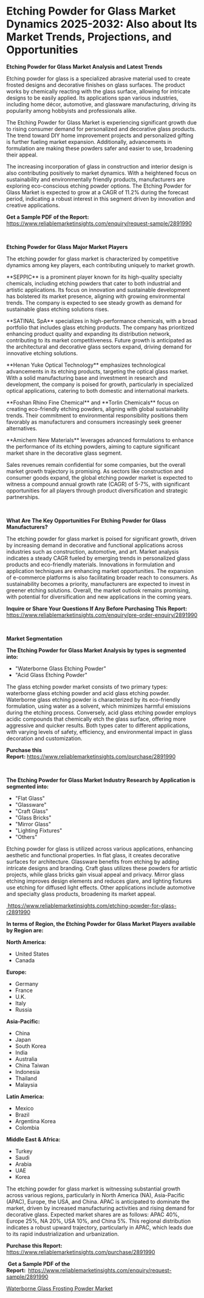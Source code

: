 <p><h1>Etching Powder for Glass Market Dynamics 2025-2032: Also about Its Market Trends, Projections, and Opportunities</h1></p><p><strong>Etching Powder for Glass Market Analysis and Latest Trends</strong></p>
<p><p>Etching powder for glass is a specialized abrasive material used to create frosted designs and decorative finishes on glass surfaces. The product works by chemically reacting with the glass surface, allowing for intricate designs to be easily applied. Its applications span various industries, including home décor, automotive, and glassware manufacturing, driving its popularity among hobbyists and professionals alike.</p><p>The Etching Powder for Glass Market is experiencing significant growth due to rising consumer demand for personalized and decorative glass products. The trend toward DIY home improvement projects and personalized gifting is further fueling market expansion. Additionally, advancements in formulation are making these powders safer and easier to use, broadening their appeal. </p><p>The increasing incorporation of glass in construction and interior design is also contributing positively to market dynamics. With a heightened focus on sustainability and environmentally friendly products, manufacturers are exploring eco-conscious etching powder options. The Etching Powder for Glass Market is expected to grow at a CAGR of 11.2% during the forecast period, indicating a robust interest in this segment driven by innovation and creative applications.</p></p>
<p><strong>Get a Sample PDF of the Report:&nbsp;</strong> <a href="https://www.reliablemarketinsights.com/enquiry/request-sample/2891990?utm_campaign=2185&utm_medium=2&utm_source=Github&utm_content=ia&utm_term=15032025&utm_id=etching-powder-for-glass">https://www.reliablemarketinsights.com/enquiry/request-sample/2891990</a></p>
<p>&nbsp;</p>
<p><strong>Etching Powder for Glass Major Market Players</strong></p>
<p><p>The etching powder for glass market is characterized by competitive dynamics among key players, each contributing uniquely to market growth. </p><p>**SEPPIC** is a prominent player known for its high-quality specialty chemicals, including etching powders that cater to both industrial and artistic applications. Its focus on innovation and sustainable development has bolstered its market presence, aligning with growing environmental trends. The company is expected to see steady growth as demand for sustainable glass etching solutions rises.</p><p>**SATINAL SpA** specializes in high-performance chemicals, with a broad portfolio that includes glass etching products. The company has prioritized enhancing product quality and expanding its distribution network, contributing to its market competitiveness. Future growth is anticipated as the architectural and decorative glass sectors expand, driving demand for innovative etching solutions.</p><p>**Henan Yuke Optical Technology** emphasizes technological advancements in its etching products, targeting the optical glass market. With a solid manufacturing base and investment in research and development, the company is poised for growth, particularly in specialized optical applications, catering to both domestic and international markets.</p><p>**Foshan Rhino Fine Chemical** and **Torlin Chemicals** focus on creating eco-friendly etching powders, aligning with global sustainability trends. Their commitment to environmental responsibility positions them favorably as manufacturers and consumers increasingly seek greener alternatives.</p><p>**Amichem New Materials** leverages advanced formulations to enhance the performance of its etching powders, aiming to capture significant market share in the decorative glass segment.</p><p>Sales revenues remain confidential for some companies, but the overall market growth trajectory is promising. As sectors like construction and consumer goods expand, the global etching powder market is expected to witness a compound annual growth rate (CAGR) of 5-7%, with significant opportunities for all players through product diversification and strategic partnerships.</p></p>
<p>&nbsp;</p>
<p><strong>What Are The Key Opportunities For Etching Powder for Glass Manufacturers?</strong></p>
<p><p>The etching powder for glass market is poised for significant growth, driven by increasing demand in decorative and functional applications across industries such as construction, automotive, and art. Market analysis indicates a steady CAGR fueled by emerging trends in personalized glass products and eco-friendly materials. Innovations in formulation and application techniques are enhancing market opportunities. The expansion of e-commerce platforms is also facilitating broader reach to consumers. As sustainability becomes a priority, manufacturers are expected to invest in greener etching solutions. Overall, the market outlook remains promising, with potential for diversification and new applications in the coming years.</p></p>
<p><strong>Inquire or Share Your Questions If Any Before Purchasing This Report:</strong> <a href="https://www.reliablemarketinsights.com/enquiry/pre-order-enquiry/2891990?utm_campaign=2185&utm_medium=2&utm_source=Github&utm_content=ia&utm_term=15032025&utm_id=etching-powder-for-glass">https://www.reliablemarketinsights.com/enquiry/pre-order-enquiry/2891990</a></p>
<p>&nbsp;</p>
<p><strong>Market Segmentation</strong></p>
<p><strong>The Etching Powder for Glass Market Analysis by types is segmented into:</strong></p>
<p><ul><li>"Waterborne Glass Etching Powder"</li><li>"Acid Glass Etching Powder"</li></ul></p>
<p><p>The glass etching powder market consists of two primary types: waterborne glass etching powder and acid glass etching powder. Waterborne glass etching powder is characterized by its eco-friendly formulation, using water as a solvent, which minimizes harmful emissions during the etching process. Conversely, acid glass etching powder employs acidic compounds that chemically etch the glass surface, offering more aggressive and quicker results. Both types cater to different applications, with varying levels of safety, efficiency, and environmental impact in glass decoration and customization.</p></p>
<p><strong>Purchase this Report:&nbsp;</strong><a href="https://www.reliablemarketinsights.com/purchase/2891990?utm_campaign=2185&utm_medium=2&utm_source=Github&utm_content=ia&utm_term=15032025&utm_id=etching-powder-for-glass">https://www.reliablemarketinsights.com/purchase/2891990</a></p>
<p>&nbsp;</p>
<p><strong>The Etching Powder for Glass Market Industry Research by Application is segmented into:</strong></p>
<p><ul><li>"Flat Glass"</li><li>"Glassware"</li><li>"Craft Glass"</li><li>"Glass Bricks"</li><li>"Mirror Glass"</li><li>"Lighting Fixtures"</li><li>"Others"</li></ul></p>
<p><p>Etching powder for glass is utilized across various applications, enhancing aesthetic and functional properties. In flat glass, it creates decorative surfaces for architecture. Glassware benefits from etching by adding intricate designs and branding. Craft glass utilizes these powders for artistic projects, while glass bricks gain visual appeal and privacy. Mirror glass etching improves design elements and reduces glare, and lighting fixtures use etching for diffused light effects. Other applications include automotive and specialty glass products, broadening its market appeal.</p></p>
<p><a href="https://www.reliablemarketinsights.com/etching-powder-for-glass-r2891990?utm_campaign=2185&utm_medium=2&utm_source=Github&utm_content=ia&utm_term=15032025&utm_id=etching-powder-for-glass">&nbsp;https://www.reliablemarketinsights.com/etching-powder-for-glass-r2891990</a></p>
<p><strong>In terms of Region, the Etching Powder for Glass Market Players available by Region are:</strong></p>
<p>
    <p> <strong> North America: </strong>
        <ul>
            <li>United States</li>
            <li>Canada</li>
        </ul>
        </p> 
    <p> <strong> Europe: </strong>
        <ul>
            <li>Germany</li>
            <li>France</li>
            <li>U.K.</li>
            <li>Italy</li>
            <li>Russia</li>
        </ul>
        </p> 
    <p> <strong> Asia-Pacific: </strong>
        <ul>
            <li>China</li>
            <li>Japan</li>
            <li>South Korea</li>
            <li>India</li>
            <li>Australia</li>
            <li>China Taiwan</li>
            <li>Indonesia</li>
            <li>Thailand</li>
            <li>Malaysia</li>
        </ul>
        </p> 
    <p> <strong> Latin America: </strong>
        <ul>
            <li>Mexico</li>
            <li>Brazil</li>
            <li>Argentina Korea</li>
            <li>Colombia</li>
        </ul>
        </p> 
    <p> <strong> Middle East & Africa: </strong>
        <ul>
            <li>Turkey</li>
            <li>Saudi</li>
            <li>Arabia</li>
            <li>UAE</li>
            <li>Korea</li>
        </ul>
    </p>
    </p>
<p><p>The etching powder for glass market is witnessing substantial growth across various regions, particularly in North America (NA), Asia-Pacific (APAC), Europe, the USA, and China. APAC is anticipated to dominate the market, driven by increased manufacturing activities and rising demand for decorative glass. Expected market shares are as follows: APAC 40%, Europe 25%, NA 20%, USA 10%, and China 5%. This regional distribution indicates a robust upward trajectory, particularly in APAC, which leads due to its rapid industrialization and urbanization.</p></p>
<p><strong>Purchase this Report: </strong><a href="https://www.reliablemarketinsights.com/purchase/2891990?utm_campaign=2185&utm_medium=2&utm_source=Github&utm_content=ia&utm_term=15032025&utm_id=etching-powder-for-glass">https://www.reliablemarketinsights.com/purchase/2891990</a></p>
<p>&nbsp;<strong>Get a Sample PDF of the Report:&nbsp;&nbsp;</strong><a href="https://www.reliablemarketinsights.com/enquiry/request-sample/2891990?utm_campaign=2185&utm_medium=2&utm_source=Github&utm_content=ia&utm_term=15032025&utm_id=etching-powder-for-glass">https://www.reliablemarketinsights.com/enquiry/request-sample/2891990</a></p>
<p><strong></strong></p>
<p><p><a href="https://github.com/luckyshygirl/Market-Research-Report-List-7/blob/main/waterborne-glass-frosting-powder-market.md?utm_campaign=2185&utm_medium=2&utm_source=Github&utm_content=ia&utm_term=15032025&utm_id=etching-powder-for-glass">Waterborne Glass Frosting Powder Market</a></p></p>